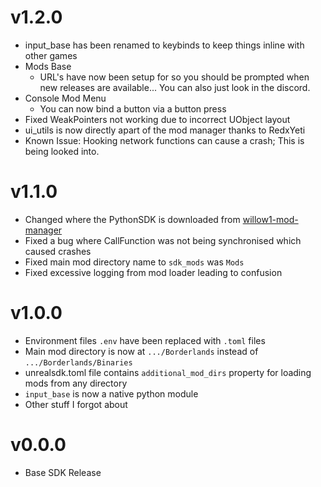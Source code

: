 
# v1.2.0

- input_base has been renamed to keybinds to keep things inline with other games
- Mods Base
  - URL's have now been setup for so you should be prompted when new releases are available... 
     You can also just look in the discord.
- Console Mod Menu
  - You can now bind a button via a button press
- Fixed WeakPointers not working due to incorrect UObject layout
- ui_utils is now directly apart of the mod manager thanks to RedxYeti
- Known Issue: Hooking network functions can cause a crash; This is being looked into.

# v1.1.0

- Changed where the PythonSDK is downloaded from [willow1-mod-manager](https://github.com/Ry0511/willow1-mod-manager/releases)
- Fixed a bug where CallFunction was not being synchronised which caused crashes
- Fixed main mod directory name to `sdk_mods` was `Mods`
- Fixed excessive logging from mod loader leading to confusion

# v1.0.0

- Environment files `.env` have been replaced with `.toml` files
- Main mod directory is now at `.../Borderlands` instead of `.../Borderlands/Binaries`
- unrealsdk.toml file contains `additional_mod_dirs` property for loading mods from any directory
- `input_base` is now a native python module
- Other stuff I forgot about

# v0.0.0

- Base SDK Release